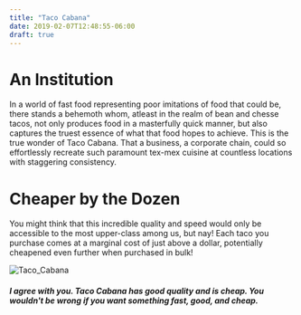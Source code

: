 ```yaml
---
title: "Taco Cabana"
date: 2019-02-07T12:48:55-06:00
draft: true
---
```

<title> </title>
</head>
<body>
<h1>An Institution</h1>
<p>In a world of fast food representing poor imitations of food that could be, there stands a behemoth whom, atleast in the realm of bean and chesse tacos, not only produces food in a masterfully quick manner, but also captures the truest essence of what that food hopes to achieve. This is the true wonder of Taco Cabana. That a business, a corporate chain, could so effortlessly recreate such paramount tex-mex cuisine at countless locations with staggering consistency.</p>

<h1>Cheaper by the Dozen</h1>
<p>You might think that this incredible quality and speed would only be accessible to the most upper-class among us, but nay! Each taco you purchase comes at a marginal cost of just above a dollar, potentially cheapened even further when purchased in bulk!</p>

![Taco_Cabana](https://www.bing.com/th?id=OIP.9DQaavlKJuJjHeJl-dg4FAHaHa&w=208&h=208&c=7&o=5&dpr=1.125&pid=1.7)


##### I agree with you. Taco Cabana has good quality and is cheap. You wouldn't be wrong if you want something fast, good, and cheap.


